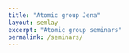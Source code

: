 ```yaml
---
title: "Atomic group Jena"
layout: semlay
excerpt: "Atomic group seminars"
permalink: /seminars/
---
```


